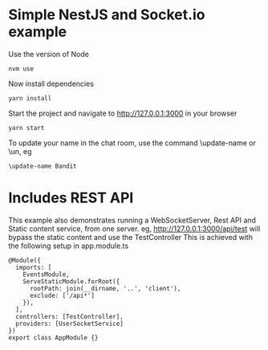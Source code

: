 # Simple NestJS and Socket.io example

Use the version of Node 
```
nvm use
```

Now install dependencies
```
yarn install
```

Start the project and navigate to http://127.0.0.1:3000 in your browser
```
yarn start
```

To update your name in the chat room, use the command \update-name or \un, eg
```
\update-name Bandit
```

# Includes REST API
This example also demonstrates running a WebSocketServer, Rest API and Static content service, from one server.
eg, http://127.0.0.1:3000/api/test will bypass the static content and use the TestController
This is achieved with the following setup in app.module.ts
```
@Module({
  imports: [
    EventsModule,
    ServeStaticModule.forRoot({
      rootPath: join(__dirname, '..', 'client'),
      exclude: ['/api*']
    }),
  ],
  controllers: [TestController],
  providers: [UserSocketService]
})
export class AppModule {}
```
